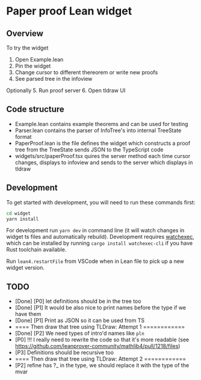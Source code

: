 # Paper proof Lean widget

## Overview

To try the widget

1. Open Example.lean
2. Pin the widget
3. Change cursor to different thereorem or write new proofs
4. See parsed tree in the infoview

Optionally 5. Run proof server 6. Open tldraw UI

## Code structure

- Example.lean contains example theorems and can be used for testing
- Parser.lean contains the parser of InfoTree's into internal TreeState format
- PaperProof.lean is the file defines the widget which constructs a proof tree from the TreeState sends JSON to the TypeScript code
- widgets/src/paperProof.tsx quires the server method each time cursor changes, displays to infoview and sends to the server which displays in tldraw

## Development

To get started with development, you will need to run these commands first:

```bash
cd widget
yarn install
```

For development run `yarn dev` in command line (it will watch changes in widget ts files and automatically rebuild). Development requires [watchexec](https://watchexec.github.io/), which can be installed by running `cargo install watchexec-cli` if you have Rust toolchain available.

Run `lean4.restartFile` from VSCode when in Lean file to pick up a new widget version.

## TODO

- [Done] [P0] let definitions should be in the tree too
- [Done] [P1] It would be also nice to print names before the type if we have them
- [Done] [P1] Print as JSON so it can be used from TS
- ==== Then draw that tree using TLDraw: Attempt 1 ============
- [Done] [P2] We need types of intro'd names like `pln`
- [P0] !!! I really need to rewrite the code so that it's more readable (see https://github.com/leanprover-community/mathlib4/pull/1218/files)
- [P3] Definitions should be recursive too
- ==== Then draw that tree using TLDraw: Attempt 2 ============
- [P2] refine has ?\_ in the type, we should replace it with the type of the mvar
